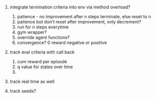 1. integrate termination criteria into env via method overload?
    1. patience - no improvement after n steps terminate, else reset to n
    1. patience but don't reset after improvement, only decrement?
    1. run for n steps everytime   
    1. gym wrapper?
    1. override agent functions?
    1. convergence? 0 reward negative or positive
   
1. track eval criteria with call back
    1. cum reward per episode    
    1. q value for states over time 
    1. 
   
1. track real time as well
1. track seeds?